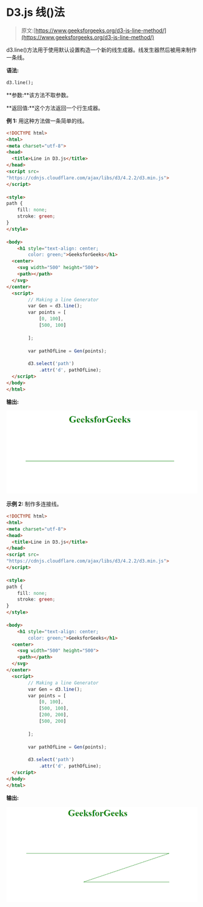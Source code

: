 # D3.js 线()法

> 原文:[https://www.geeksforgeeks.org/d3-js-line-method/](https://www.geeksforgeeks.org/d3-js-line-method/)

d3.line()方法用于使用默认设置构造一个新的线生成器。线发生器然后被用来制作一条线。

**语法:**

```html
d3.line();
```

**参数:**该方法不取参数。

**返回值:**这个方法返回一个行生成器。

**例 1:** 用这种方法做一条简单的线。

```html
<!DOCTYPE html>
<html>
<meta charset="utf-8">
<head>
  <title>Line in D3.js</title>
</head>
<script src=
"https://cdnjs.cloudflare.com/ajax/libs/d3/4.2.2/d3.min.js">
</script>

<style>
path {
    fill: none;
    stroke: green;
}
</style>

<body>
    <h1 style="text-align: center;
        color: green;">GeeksforGeeks</h1>
  <center>
    <svg width="500" height="500">
    <path></path>
  </svg>
</center>
  <script>
        // Making a line Generator
        var Gen = d3.line();
        var points = [
            [0, 100],
            [500, 100]

        ];

        var pathOfLine = Gen(points);

        d3.select('path')
            .attr('d', pathOfLine);
  </script>
</body>
</html>
```

**输出:**

![](img/b20c44c804c31701b37041ecdb1c4440.png)

**示例 2:** 制作多连接线。

```html
<!DOCTYPE html>
<html>
<meta charset="utf-8">
<head>
  <title>Line in D3.js</title>
</head>
<script src=
"https://cdnjs.cloudflare.com/ajax/libs/d3/4.2.2/d3.min.js">
</script>

<style>
path {
    fill: none;
    stroke: green;
}
</style>

<body>
    <h1 style="text-align: center;
        color: green;">GeeksforGeeks</h1>
  <center>
    <svg width="500" height="500">
    <path></path>
  </svg>
</center>
  <script>
        // Making a line Generator
        var Gen = d3.line();
        var points = [
            [0, 100],
            [500, 100],
            [200, 200],
            [500, 200]

        ];

        var pathOfLine = Gen(points);

        d3.select('path')
            .attr('d', pathOfLine);
  </script>
</body>
</html>
```

**输出:**

![](img/e791abbe2954bebf7c74b2215aaae953.png)